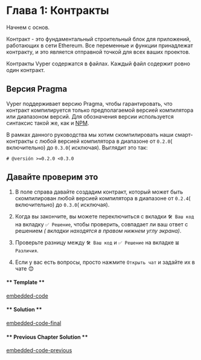 <!-- Add translation for the following page: https://vyper.fun/#/1/contract_structure
Do NOT change the code below. The below code runs the code editor -->

# Глава 1: Контракты

Начнем с основ.

Контракт - это фундаментальный строительный блок для приложений, работающих в сети Ethereum. Все переменные и функции принадлежат контракту, и это является отправной точкой для всех ваших проектов.

Контракты Vyper содержатся в файлах. Каждый файл содержит ровно один контракт.

## Версия Pragma

Vyper поддерживает версию Pragma, чтобы гарантировать, что контракт компилируется только предполагаемой версией компилятора или диапазоном версий. Для обозначения версии используется синтаксис такой же, как и [NPM](https://docs.npmjs.com/misc/semver).

В рамках данного руководства мы хотим скомпилировать наши смарт-контракты с любой версией компилятора в диапазоне от `0.2.0`( включительно) до `0.3.0`( исключая). Выглядит это так:

```vyper
# @versión >=0.2.0 <0.3.0
```

## Давайте проверим это

1. В поле справа давайте создадим контракт, который может быть скомпилирован любой версией компилятора в диапазоне от `0.2.4`( включительно) до `0.3.0`( исключая).

2. Когда вы закончите, вы можете переключиться с вкладки `🛠 Ваш код` на вкладку `✅ Решение`, чтобы проверить, совпадает ли ваш ответ с решением _( вкладки находятся в правом нижнем углу экрана)_.

3. Проверьте разницу между `🛠 Ваш код` и `✅ Решение` на вкладке `𝌡 Различия`.

4. Если у вас есть вопросы, просто нажмите `Открыть чат` и задайте их в чате 😊

<!-- tabs:start -->

#### ** Template **

[embedded-code](../../assets/1/1.1-template-code.vy ':include :type=code embed-template')

#### ** Solution **

[embedded-code-final](../../assets/1/1.1-finished-code.vy ':include :type=code embed-final')

#### ** Previous Chapter Solution **

[embedded-code-previous](../../assets/1/1.0-finished-code.vy ':include :type=code embed-previous')

<!-- tabs:end -->

